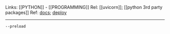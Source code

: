 Links: [[PYTHON]] - [[PROGRAMMING]]
Rel: [[uvicorn]]; [[python 3rd party packages]]
Ref: [docs](https://docs.gunicorn.org/en/latest/run.html); [deploy](https://docs.gunicorn.org/en/stable/deploy.html)

--- 

```--preload```

